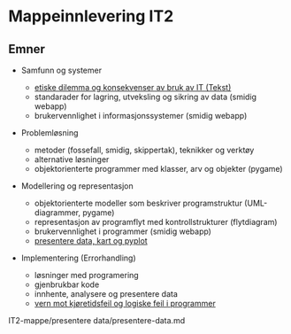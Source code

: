 # Mappeinnlevering IT2

## Emner

- Samfunn og systemer
    - [etiske dilemma og konsekvenser av bruk av IT (Tekst)](./Samfunn-og-systemer/Et-dystopisk-haap.md)
    - standarader for lagring, utveksling og sikring av data (smidig webapp)
    - brukervennlighet i informasjonssystemer (smidig webapp)
  
- Problemløsning
    - metoder (fossefall, smidig, skippertak), teknikker og verktøy
    - alternative løsninger
    - objektorienterte programmer med klasser, arv og objekter (pygame)

- Modellering og representasjon 
    - objektorienterte modeller som beskriver programstruktur (UML-diagrammer, pygame)
    - representasjon av programflyt med kontrollstrukturer (flytdiagram)
    - brukervennlighet i programmer (smidig webapp)
    - [presentere data, kart og pyplot](./presentere-data/presentere-data.md)

- Implementering (Errorhandling)
    - løsninger med programering 
    - gjenbrukbar kode
    - innhente, analysere og presentere data
    - [vern mot kjøretidsfeil og logiske feil i programmer](./implementering/feilhaandtering.md)

IT2-mappe/presentere data/presentere-data.md
